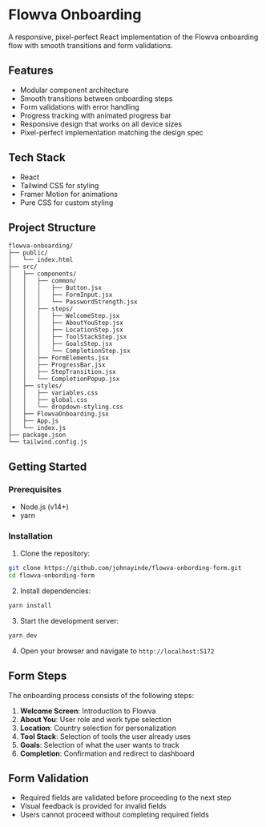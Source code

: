 # Flowva Onboarding

A responsive, pixel-perfect React implementation of the Flowva onboarding flow with smooth transitions and form validations.

## Features

- Modular component architecture
- Smooth transitions between onboarding steps
- Form validations with error handling
- Progress tracking with animated progress bar
- Responsive design that works on all device sizes
- Pixel-perfect implementation matching the design spec

## Tech Stack

- React
- Tailwind CSS for styling
- Framer Motion for animations
- Pure CSS for custom styling

## Project Structure

```
flowva-onboarding/
├── public/
│   └── index.html
├── src/
│   ├── components/
│   │   ├── common/
│   │   │   ├── Button.jsx
│   │   │   ├── FormInput.jsx
│   │   │   └── PasswordStrength.jsx
│   │   ├── steps/
│   │   │   ├── WelcomeStep.jsx
│   │   │   ├── AboutYouStep.jsx
│   │   │   ├── LocationStep.jsx
│   │   │   ├── ToolStackStep.jsx
│   │   │   ├── GoalsStep.jsx
│   │   │   └── CompletionStep.jsx
│   │   ├── FormElements.jsx
│   │   ├── ProgressBar.jsx
│   │   ├── StepTransition.jsx
│   │   └── CompletionPopup.jsx
│   ├── styles/
│   │   ├── variables.css
│   │   ├── global.css
│   │   └── dropdown-styling.css
│   ├── FlowvaOnboarding.jsx
│   ├── App.js
│   └── index.js
├── package.json
└── tailwind.config.js
```

## Getting Started

### Prerequisites

- Node.js (v14+)
- yarn

### Installation

1. Clone the repository:

```bash
git clone https://github.com/johnayinde/flowva-onbording-form.git
cd flowva-onbording-form
```

2. Install dependencies:

```bash
yarn install
```

3. Start the development server:

```bash
yarn dev
```

4. Open your browser and navigate to `http://localhost:5172`

## Form Steps

The onboarding process consists of the following steps:

1. **Welcome Screen**: Introduction to Flowva
2. **About You**: User role and work type selection
3. **Location**: Country selection for personalization
4. **Tool Stack**: Selection of tools the user already uses
5. **Goals**: Selection of what the user wants to track
6. **Completion**: Confirmation and redirect to dashboard

## Form Validation

- Required fields are validated before proceeding to the next step
- Visual feedback is provided for invalid fields
- Users cannot proceed without completing required fields
